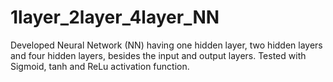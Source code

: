 # 1layer_2layer_4layer_NN
Developed Neural Network (NN) having one hidden layer, two hidden layers and four hidden layers, besides the input and output layers. Tested with Sigmoid, tanh and ReLu activation function.
